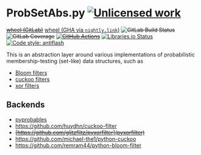 ProbSetAbs.py [![Unlicensed work](https://raw.githubusercontent.com/unlicense/unlicense.org/master/static/favicon.png)](https://unlicense.org/)
================================
~~[wheel (GitLab)](https://gitlab.com/KOLANICH-libs/ProbSetAbs.py/-/jobs/artifacts/master/raw/dist/ProbSetAbs-0.CI-py3-none-any.whl?job=build)~~
[wheel (GHA via `nightly.link`)](https://nightly.link/KOLANICH-libs/ProbSetAbs.py/workflows/CI/master/ProbSetAbs-0.CI-py3-none-any.whl)
~~![GitLab Build Status](https://gitlab.com/KOLANICH-libs/ProbSetAbs.py/badges/master/pipeline.svg)~~
~~![GitLab Coverage](https://gitlab.com/KOLANICH-libs/ProbSetAbs.py/badges/master/coverage.svg)~~
~~[![GitHub Actions](https://github.com/KOLANICH-libs/ProbSetAbs.py/workflows/CI/badge.svg)](https://github.com/KOLANICH-libs/ProbSetAbs.py/actions/)~~
[![Libraries.io Status](https://img.shields.io/librariesio/github/KOLANICH-libs/ProbSetAbs.py.svg)](https://libraries.io/github/KOLANICH-libs/ProbSetAbs.py)
[![Code style: antiflash](https://img.shields.io/badge/code%20style-antiflash-FFF.svg)](https://codeberg.org/KOLANICH-tools/antiflash.py)

This is an abstraction layer around various implementations of probabilistic membership-testing (set-like) data structures, such as

* [Bloom filters](https://en.wikipedia.org/wiki/Bloom_filter)
* [cuckoo filters](https://en.wikipedia.org/wiki/Cuckoo_filter)
* [xor filters](https://lemire.me/blog/2019/12/19/xor-filters-faster-and-smaller-than-bloom-filters/)

Backends
--------

* [pyprobables](https://github.com/barrust/pyprobables)
* https://github.com/huydhn/cuckoo-filter
* ~~[https://github.com/glitzflitz/pyxorfilter](pyxorfilter)~~
* https://github.com/michael-the1/python-cuckoo
* https://github.com/remram44/python-bloom-filter
